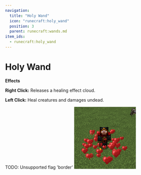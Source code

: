 ```yaml
---
navigation:
  title: "Holy Wand"
  icon: "runecraft:holy_wand"
  position: 3
  parent: runecraft:wands.md
item_ids:
  - runecraft:holy_wand
---
```


# Holy Wand

<ItemImage id="runecraft:holy_wand" />

**__Effects__** 

**Right Click:** 
Releases a healing effect cloud. 

**Left Click:** 
Heal creatures and damages undead.



TODO: Unsupported flag 'border'
![](holy_wand.png)



<Recipe id="runecraft:wands/rune_scriber_wand_holy" />


